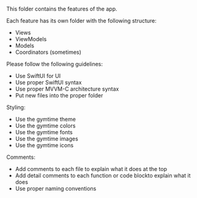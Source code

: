 This folder contains the features of the app.

Each feature has its own folder with the following structure:

- Views
- ViewModels
- Models
- Coordinators (sometimes)

Please follow the following guidelines:

- Use SwiftUI for UI
- Use proper SwiftUI syntax
- Use proper MVVM-C architecture syntax
- Put new files into the proper folder

Styling:

- Use the gymtime theme
- Use the gymtime colors
- Use the gymtime fonts
- Use the gymtime images
- Use the gymtime icons

Comments:

- Add comments to each file to explain what it does at the top
- Add detail comments to each function or code blockto explain what it does
- Use proper naming conventions